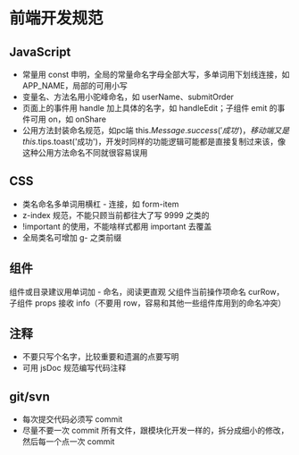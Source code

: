 # 前端开发规范

## JavaScript
* 常量用 const 申明，全局的常量命名字母全部大写，多单词用下划线连接，如 APP_NAME，局部的可用小写
* 变量名、方法名用小驼峰命名，如 userName、submitOrder
* 页面上的事件用 handle 加上具体的名字，如 handleEdit；子组件 emit 的事件可用 on，如 onShare
* 公用方法封装命名规范，如pc端 this.$Message.success('成功')，移动端又是  this.$tips.toast('成功')，开发时同样的功能逻辑可能都是直接复制过来该，像这种公用方法命名不同就很容易误用

## CSS
* 类名命名多单词用横杠 - 连接，如 form-item
* z-index 规范，不能只顾当前都往大了写 9999 之类的
* !important 的使用，不能啥样式都用 important 去覆盖
* 全局类名可增加 g- 之类前缀

## 组件
组件或目录建议用单词加 - 命名，阅读更直观
父组件当前操作项命名 curRow，子组件 props 接收 info（不要用 row，容易和其他一些组件库用到的命名冲突）

## 注释
* 不要只写个名字，比较重要和遗漏的点要写明
* 可用 jsDoc 规范编写代码注释

## git/svn
* 每次提交代码必须写 commit
* 尽量不要一次 commit 所有文件，跟模块化开发一样的，拆分成细小的修改，然后每一个点一次 commit